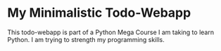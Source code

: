 # My Minimalistic Todo-Webapp
This todo-webapp is part of a Python Mega Course I am taking to learn Python.
I am trying to strength my programming skills.
